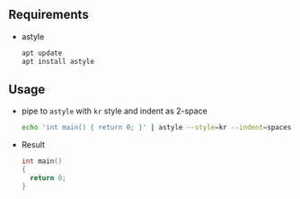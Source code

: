 ## Requirements

- astyle

  ```sh
  apt update
  apt install astyle
  ```

## Usage

- pipe to `astyle` with `kr` style and indent as 2-space

  ```sh
  echo 'int main() { return 0; }' | astyle --style=kr --indent=spaces=2 -p -U -f
  ```

- Result

  ```c
  int main()
  {
    return 0;
  }
  ```
